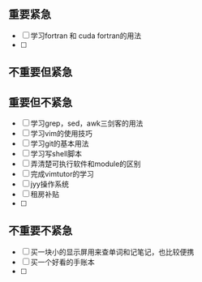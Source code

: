## 重要紧急

- [ ] 学习fortran 和 cuda fortran的用法
- [ ] 

## 不重要但紧急

## 重要但不紧急

- [ ] 学习grep，sed，awk三剑客的用法
- [ ] 学习vim的使用技巧
- [ ] 学习git的基本用法
- [ ] 学习写shell脚本
- [ ] 弄清楚可执行软件和module的区别
- [ ] 完成vimtutor的学习
- [ ] jyy操作系统
- [ ] 租房补贴
- [ ] 

## 不重要不紧急

- [ ] 买一块小的显示屏用来查单词和记笔记，也比较便携
- [ ] 买一个好看的手账本
- [ ] 

